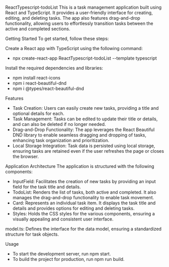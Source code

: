 ReactTypescript-todoList
This is a task management application built using React and TypeScript. It provides a user-friendly interface for creating, editing, and deleting tasks. The app also features drag-and-drop functionality, allowing users to effortlessly transition tasks between the active and completed sections.

Getting Started
To get started, follow these steps:

Create a React app with TypeScript using the following command:

- npx create-react-app ReactTypescript-todoList --template typescript

Install the required dependencies and libraries:
- npm install react-icons
- npm i react-beautiful-dnd
- npm i @types/react-beautiful-dnd

Features
- Task Creation: Users can easily create new tasks, providing a title and optional details for each.
- Task Management: Tasks can be edited to update their title or details, and can also be deleted if no longer needed.
- Drag-and-Drop Functionality: The app leverages the React Beautiful DND library to enable seamless dragging and dropping of tasks, enhancing task organization and prioritization.
- Local Storage Integration: Task data is persisted using local storage, ensuring tasks are retained even if the user refreshes the page or closes the browser.

Application Architecture
The application is structured with the following components:
- InputField: Facilitates the creation of new tasks by providing an input field for the task title and details.
- TodoList: Renders the list of tasks, both active and completed. It also manages the drag-and-drop functionality to enable task movement.
- Card: Represents an individual task item. It displays the task title and details and provides options for editing and deleting tasks.
- Styles: Holds the CSS styles for the various components, ensuring a visually appealing and consistent user interface.

model.ts: Defines the interface for the data model, ensuring a standardized structure for task objects.

Usage
- To start the development server, run npm start.
- To build the project for production, run npm run build.